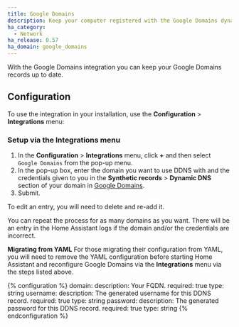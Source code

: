 ```yaml
---
title: Google Domains
description: Keep your computer registered with the Google Domains dynamic DNS.
ha_category:
  - Network
ha_release: 0.57
ha_domain: google_domains
---
```


With the Google Domains integration you can keep your Google Domains records up to date.

## Configuration

To use the integration in your installation, use the **Configuration** > **Integrations** menu:

### Setup via the Integrations menu

1. In the **Configuration** > **Integrations** menu, click **+** and then select `Google Domains` from the pop-up menu.
2. In the pop-up box, enter the domain you want to use DDNS with and the credentials given to you in the **Synthetic records** > **Dynamic DNS** section of your domain in [Google Domains](https://domains.google.com/registrar/).
3. Submit.

To edit an entry, you will need to delete and re-add it.

You can repeat the process for as many domains as you want. There will be an entry in the Home Assistant logs if the domain and/or the credentials are incorrect.

**Migrating from YAML**
For those migrating their configuration from YAML, you will need to remove the YAML configuration before starting Home Assistant and reconfigure Google Domains via the **Integrations** menu via the steps listed above.

{% configuration %}
  domain:
    description: Your FQDN.
    required: true
    type: string
  username:
    description: The generated username for this DDNS record.
    required: true
    type: string
  password:
    description: The generated password for this DDNS record.
    required: true
    type: string
{% endconfiguration %}
